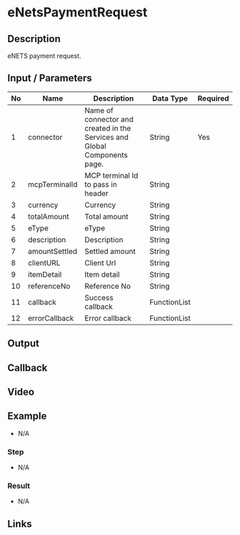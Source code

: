 # eNetsPaymentRequest

## Description

eNETS payment request.

## Input / Parameters

| No | Name | Description | Data Type | Required |
| ------ | ------ | ------ |------ | ------ |
| 1 | connector | Name of connector and created in the Services and Global Components page. | String | Yes  |
| 2 | mcpTerminalId | MCP terminal Id to pass in header | String |  | 
| 3 | currency | Currency | String |  | 
| 4 | totalAmount | Total amount | String |  | 
| 5 | eType | eType | String |  | 
| 6 | description | Description | String |  | 
| 7 | amountSettled | Settled amount | String |  | 
| 8 | clientURL | Client Url | String |  | 
| 9 | itemDetail | Item detail | String |  | 
| 10 | referenceNo | Reference No | String |  | 
| 11 | callback | Success callback | FunctionList |  | 
| 12 | errorCallback | Error callback | FunctionList |  | 

## Output

## Callback

## Video

## Example

- N/A

### Step

- N/A

### Result

- N/A

## Links